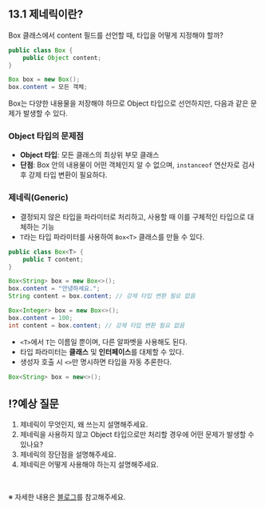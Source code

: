 ## 13.1 제네릭이란?
Box 클래스에서 content 필드를 선언할 때, 타입을 어떻게 지정해야 할까?

```java
public class Box {
    public Object content;
}

Box box = new Box();
box.content = 모든 객체;
```

Box는 다양한 내용물을 저장해야 하므로 Object 타입으로 선언하지만, 다음과 같은 문제가 발생할 수 있다.

### Object 타입의 문제점
- **Object 타입**: 모든 클래스의 최상위 부모 클래스
- **단점**: Box 안의 내용물이 어떤 객체인지 알 수 없으며, `instanceof` 연산자로 검사 후 강제 타입 변환이 필요하다.

### 제네릭(Generic)
- 결정되지 않은 타입을 파라미터로 처리하고, 사용할 때 이를 구체적인 타입으로 대체하는 기능
- `T`라는 타입 파라미터를 사용하여 `Box<T>` 클래스를 만들 수 있다.

```java
public class Box<T> {
    public T content;
}

Box<String> box = new Box<>();
box.content = "안녕하세요.";
String content = box.content; // 강제 타입 변환 필요 없음

Box<Integer> box = new Box<>();
box.content = 100;
int content = box.content; // 강제 타입 변환 필요 없음
```

- `<T>`에서 `T`는 이름일 뿐이며, 다른 알파벳을 사용해도 된다.
- 타입 파라미터는 **클래스** 및 **인터페이스**를 대체할 수 있다.
- 생성자 호출 시 `<>`만 명시하면 타입을 자동 추론한다.

```java
Box<String> box = new<>();
```

## ⁉️예상 질문

1. 제네릭이 무엇인지, 왜 쓰는지 설명해주세요.
2. 제네릭을 사용하지 않고 Object 타입으로만 처리할 경우에 어떤 문제가 발생할 수 있나요?
3. 제네릭의 장단점을 설명해주세요.
4. 제네릭은 어떻게 사용해야 하는지 설명해주세요.

&nbsp;

※ 자세한 내용은 [블로그](https://mandusitstudy.tistory.com/353)를 참고해주세요.